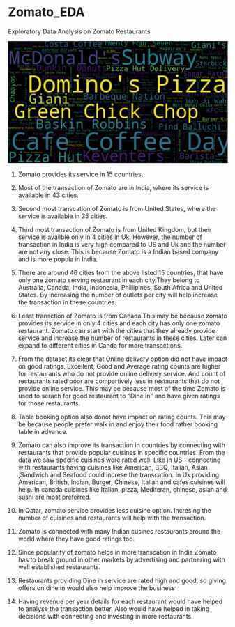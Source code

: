# Zomato_EDA
 
Exploratory Data Analysis on Zomato Restaurants


![](image.png)

1. Zomato provides its service in 15 countries.


2. Most of the transaction of Zomato are in India, where its service is available in 43 cities.


3. Second most transcation of Zomato is from United States, where the service is available in 35 cities.


4. Third most transaction of Zomato is from United Kingdom, but their service is availble only in 4 cities in Uk. However, the number of transaction in India is very high compared to US and Uk and the number are not any close. This is because Zomato is  a Indian based company and is more popula in India.


5. There are around 46 cities from the above listed 15 countries, that have only one zomato serving restaurant in each city.They belong to Australia, Canada, India, Indonesia, Phillipines, South Africa and United States. By increasing the number of outlets per city will help increase the transaction in these countries.


6. Least transction of Zomato is from Canada.This may be because zomato provides its service in only 4 cities and each city has only one zomato restaurant. Zomato can start with the cities that they already provide service and increase the number of restaurants in these cities. Later can expand to different cities in Canda for more transactions.


7. From the dataset its clear that Online delivery option did not have impact on good ratings. Excellent, Good and Average rating counts are higher for restaurants who do not provide online delivery service. And count of restaurants rated poor are compartively less in restaurants that do not provide online service. This may be because most of the time Zomato is used to serach for good restaurant to "Dine in" and have given ratings for those restaurants.


8. Table booking option also donot have impact on rating counts. This may be because people prefer walk in and enjoy their food rather booking table in advance.


9. Zomato can also improve its transaction in countries by connecting with restaurants that provide popular cuisines in specific countries. From the data we saw specific cuisines were rated well.
Like in US - connecting with restaurants having cuisines like American, BBQ, Italian, Asian ,Sandwich and Seafood could increse the transcation.
In Uk providing American, British, Indian, Burger, Chinese, Italian and cafes cuisines will help. 
In canada cuisines like Italian, pizza, Mediteran, chinese, asian and sushi are most preferred.


10. In Qatar, zomato service provides less cuisine option. Incresing the number of cuisines and restaurants will help with the transaction.


11. Zomato is connected with many Indian cusines restaurants around the world where they have good ratings too.


12. Since popularity of zomato helps in more transcation in India Zomato has to break ground in other markets by advertising and partnering with well established restaurants.


13. Restaurants providing Dine in service are rated high and good, so giving offers on dine in would also help improve the business


14. Having revenue per year details for each restaurant would have helped to analyse the transaction better. Also would have helped in taking decisions with connecting and investing in more restaurants.
